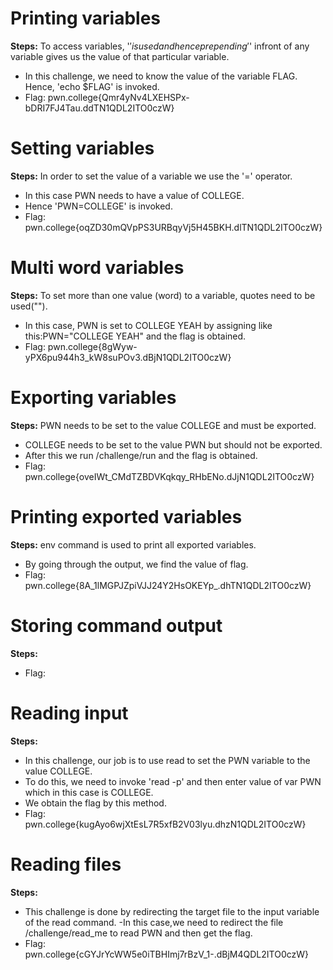 # Printing variables
**Steps:** To access variables, '$' is used and henceprepending '$' infront of any variable gives us the value of that particular variable.
- In this challenge, we need to know the value of the variable FLAG. Hence, 'echo $FLAG' is invoked.
- Flag: pwn.college{Qmr4yNv4LXEHSPx-bDRI7FJ4Tau.ddTN1QDL2ITO0czW}
# Setting variables
**Steps:** In order to set the value of a variable we use the '=' operator.
- In this case PWN needs to have a value of COLLEGE.
- Hence 'PWN=COLLEGE' is invoked.
- Flag: pwn.college{oqZD30mQVpPS3URBqyVj5H45BKH.dlTN1QDL2ITO0czW}
# Multi word variables
**Steps:** To set more than one value (word) to a variable, quotes need to be used("").
- In this case, PWN is set to COLLEGE YEAH by assigning like this:PWN="COLLEGE YEAH" and the flag is obtained. 
- Flag: pwn.college{8gWyw-yPX6pu944h3_kW8suPOv3.dBjN1QDL2ITO0czW}
# Exporting variables
**Steps:** PWN needs to be set to the value COLLEGE and must be exported.
- COLLEGE needs to be set to the value PWN but should not be exported.
- After this we run /challenge/run and the flag is obtained.
- Flag: pwn.college{oveIWt_CMdTZBDVKqkqy_RHbENo.dJjN1QDL2ITO0czW}
# Printing exported variables
**Steps:** env command is used to print all exported variables.
- By going through the output, we find the value of flag.
- Flag: pwn.college{8A_1lMGPJZpiVJJ24Y2HsOKEYp_.dhTN1QDL2ITO0czW}
# Storing command output
**Steps:** 
- Flag:
# Reading input
**Steps:** 
- In this challenge, our job is to use read to set the PWN variable to the value COLLEGE.
- To do this, we need to invoke 'read -p' and then enter value of var PWN which in this case is COLLEGE.
- We obtain the flag by this method. 
- Flag: pwn.college{kugAyo6wjXtEsL7R5xfB2V03lyu.dhzN1QDL2ITO0czW}
# Reading files
**Steps:** 
- This challenge is done by redirecting the target file to the input variable of the read command.
-In this case,we need to redirect the file /challenge/read_me to read PWN and then get the flag.
- Flag: pwn.college{cGYJrYcWW5e0iTBHImj7rBzV_1-.dBjM4QDL2ITO0czW} 
